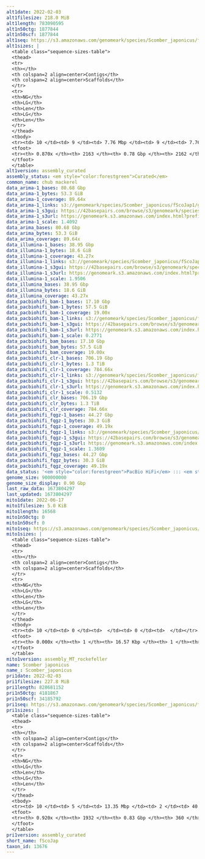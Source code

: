 ```yaml
---
alt1date: 2022-02-03
alt1filesize: 218.0 MiB
alt1length: 783090595
alt1n50ctg: 1877844
alt1n50scf: 1877844
alt1seq: https://s3.amazonaws.com/genomeark/species/Scomber_japonicus/fScoJap1/assembly_curated/fScoJap1.alt.cur.20220203.fasta.gz
alt1sizes: |
  <table class="sequence-sizes-table">
  <thead>
  <tr>
  <th></th>
  <th colspan=2 align=center>Contigs</th>
  <th colspan=2 align=center>Scaffolds</th>
  </tr>
  <tr>
  <th>NG</th>
  <th>LG</th>
  <th>Len</th>
  <th>LG</th>
  <th>Len</th>
  </tr>
  </thead>
  <tbody>
  <tr><td> 10 </td><td> 9 </td><td> 7.76 Mbp </td><td> 9 </td><td> 7.76 Mbp </td></tr>  <tr><td> 20 </td><td> 24 </td><td> 5.33 Mbp </td><td> 24 </td><td> 5.33 Mbp </td></tr>  <tr><td> 30 </td><td> 45 </td><td> 3.43 Mbp </td><td> 45 </td><td> 3.43 Mbp </td></tr>  <tr><td> 40 </td><td> 75 </td><td> 2.60 Mbp </td><td> 75 </td><td> 2.60 Mbp </td></tr>  <tr style="background-color:#cccccc;"><td> 50 </td><td> 116 </td><td> 1.88 Mbp </td><td> 116 </td><td> 1.88 Mbp </td></tr>  <tr><td> 60 </td><td> 177 </td><td> 1.21 Mbp </td><td> 177 </td><td> 1.21 Mbp </td></tr>  <tr><td> 70 </td><td> 292 </td><td> 0.52 Mbp </td><td> 292 </td><td> 0.52 Mbp </td></tr>  <tr><td> 80 </td><td> 669 </td><td> 119.82 Kbp </td><td> 669 </td><td> 119.82 Kbp </td></tr>  <tr><td> 90 </td><td> 0 </td><td>  </td><td> 0 </td><td>  </td></tr>  <tr><td> 100 </td><td> 0 </td><td>  </td><td> 0 </td><td>  </td></tr>  </tbody>
  <tfoot>
  <tr><th> 0.870x </th><th> 2163 </th><th> 0.78 Gbp </th><th> 2162 </th><th> 0.78 Gbp </th></tr>
  </tfoot>
  </table>
alt1version: assembly_curated
assembly_status: <em style="color:forestgreen">Curated</em>
common_name: chub mackerel
data_arima-1_bases: 80.68 Gbp
data_arima-1_bytes: 53.3 GiB
data_arima-1_coverage: 89.64x
data_arima-1_links: s3://genomeark/species/Scomber_japonicus/fScoJap1/genomic_data/arima/<br>
data_arima-1_s3gui: https://42basepairs.com/browse/s3/genomeark/species/Scomber_japonicus/fScoJap1/genomic_data/arima/
data_arima-1_s3url: https://genomeark.s3.amazonaws.com/index.html?prefix=species/Scomber_japonicus/fScoJap1/genomic_data/arima/
data_arima-1_scale: 1.4092
data_arima_bases: 80.68 Gbp
data_arima_bytes: 53.3 GiB
data_arima_coverage: 89.64x
data_illumina-1_bases: 38.95 Gbp
data_illumina-1_bytes: 18.6 GiB
data_illumina-1_coverage: 43.27x
data_illumina-1_links: s3://genomeark/species/Scomber_japonicus/fScoJap1/genomic_data/illumina/<br>
data_illumina-1_s3gui: https://42basepairs.com/browse/s3/genomeark/species/Scomber_japonicus/fScoJap1/genomic_data/illumina/
data_illumina-1_s3url: https://genomeark.s3.amazonaws.com/index.html?prefix=species/Scomber_japonicus/fScoJap1/genomic_data/illumina/
data_illumina-1_scale: 1.9506
data_illumina_bases: 38.95 Gbp
data_illumina_bytes: 18.6 GiB
data_illumina_coverage: 43.27x
data_pacbiohifi_bam-1_bases: 17.10 Gbp
data_pacbiohifi_bam-1_bytes: 57.5 GiB
data_pacbiohifi_bam-1_coverage: 19.00x
data_pacbiohifi_bam-1_links: s3://genomeark/species/Scomber_japonicus/fScoJap1/genomic_data/pacbio_hifi/<br>
data_pacbiohifi_bam-1_s3gui: https://42basepairs.com/browse/s3/genomeark/species/Scomber_japonicus/fScoJap1/genomic_data/pacbio_hifi/
data_pacbiohifi_bam-1_s3url: https://genomeark.s3.amazonaws.com/index.html?prefix=species/Scomber_japonicus/fScoJap1/genomic_data/pacbio_hifi/
data_pacbiohifi_bam-1_scale: 0.2771
data_pacbiohifi_bam_bases: 17.10 Gbp
data_pacbiohifi_bam_bytes: 57.5 GiB
data_pacbiohifi_bam_coverage: 19.00x
data_pacbiohifi_clr-1_bases: 706.19 Gbp
data_pacbiohifi_clr-1_bytes: 1.3 TiB
data_pacbiohifi_clr-1_coverage: 784.66x
data_pacbiohifi_clr-1_links: s3://genomeark/species/Scomber_japonicus/fScoJap1/genomic_data/pacbio_hifi/<br>
data_pacbiohifi_clr-1_s3gui: https://42basepairs.com/browse/s3/genomeark/species/Scomber_japonicus/fScoJap1/genomic_data/pacbio_hifi/
data_pacbiohifi_clr-1_s3url: https://genomeark.s3.amazonaws.com/index.html?prefix=species/Scomber_japonicus/fScoJap1/genomic_data/pacbio_hifi/
data_pacbiohifi_clr-1_scale: 0.5132
data_pacbiohifi_clr_bases: 706.19 Gbp
data_pacbiohifi_clr_bytes: 1.3 TiB
data_pacbiohifi_clr_coverage: 784.66x
data_pacbiohifi_fqgz-1_bases: 44.27 Gbp
data_pacbiohifi_fqgz-1_bytes: 30.3 GiB
data_pacbiohifi_fqgz-1_coverage: 49.19x
data_pacbiohifi_fqgz-1_links: s3://genomeark/species/Scomber_japonicus/fScoJap1/genomic_data/pacbio_hifi/<br>
data_pacbiohifi_fqgz-1_s3gui: https://42basepairs.com/browse/s3/genomeark/species/Scomber_japonicus/fScoJap1/genomic_data/pacbio_hifi/
data_pacbiohifi_fqgz-1_s3url: https://genomeark.s3.amazonaws.com/index.html?prefix=species/Scomber_japonicus/fScoJap1/genomic_data/pacbio_hifi/
data_pacbiohifi_fqgz-1_scale: 1.3609
data_pacbiohifi_fqgz_bases: 44.27 Gbp
data_pacbiohifi_fqgz_bytes: 30.3 GiB
data_pacbiohifi_fqgz_coverage: 49.19x
data_status: '<em style="color:forestgreen">PacBio HiFi</em> ::: <em style="color:forestgreen">Arima</em> ::: <em style="color:forestgreen">Illumina</em>'
genome_size: 900000000
genome_size_display: 0.90 Gbp
last_raw_data: 1673804297
last_updated: 1673804297
mito1date: 2022-06-17
mito1filesize: 5.0 KiB
mito1length: 16568
mito1n50ctg: 0
mito1n50scf: 0
mito1seq: https://s3.amazonaws.com/genomeark/species/Scomber_japonicus/fScoJap1/assembly_MT_rockefeller/fScoJap1.MT.20220617.fasta.gz
mito1sizes: |
  <table class="sequence-sizes-table">
  <thead>
  <tr>
  <th></th>
  <th colspan=2 align=center>Contigs</th>
  <th colspan=2 align=center>Scaffolds</th>
  </tr>
  <tr>
  <th>NG</th>
  <th>LG</th>
  <th>Len</th>
  <th>LG</th>
  <th>Len</th>
  </tr>
  </thead>
  <tbody>
  <tr><td> 10 </td><td> 0 </td><td>  </td><td> 0 </td><td>  </td></tr>  <tr><td> 20 </td><td> 0 </td><td>  </td><td> 0 </td><td>  </td></tr>  <tr><td> 30 </td><td> 0 </td><td>  </td><td> 0 </td><td>  </td></tr>  <tr><td> 40 </td><td> 0 </td><td>  </td><td> 0 </td><td>  </td></tr>  <tr style="background-color:#cccccc;"><td> 50 </td><td> 0 </td><td style="background-color:#ff8888;">  </td><td> 0 </td><td style="background-color:#ff8888;">  </td></tr>  <tr><td> 60 </td><td> 0 </td><td>  </td><td> 0 </td><td>  </td></tr>  <tr><td> 70 </td><td> 0 </td><td>  </td><td> 0 </td><td>  </td></tr>  <tr><td> 80 </td><td> 0 </td><td>  </td><td> 0 </td><td>  </td></tr>  <tr><td> 90 </td><td> 0 </td><td>  </td><td> 0 </td><td>  </td></tr>  <tr><td> 100 </td><td> 0 </td><td>  </td><td> 0 </td><td>  </td></tr>  </tbody>
  <tfoot>
  <tr><th> 0.000x </th><th> 1 </th><th> 16.57 Kbp </th><th> 1 </th><th> 16.57 Kbp </th></tr>
  </tfoot>
  </table>
mito1version: assembly_MT_rockefeller
name: Scomber japonicus
name_: Scomber_japonicus
pri1date: 2022-02-03
pri1filesize: 227.8 MiB
pri1length: 828681152
pri1n50ctg: 4181867
pri1n50scf: 34185792
pri1seq: https://s3.amazonaws.com/genomeark/species/Scomber_japonicus/fScoJap1/assembly_curated/fScoJap1.pri.cur.20220203.fasta.gz
pri1sizes: |
  <table class="sequence-sizes-table">
  <thead>
  <tr>
  <th></th>
  <th colspan=2 align=center>Contigs</th>
  <th colspan=2 align=center>Scaffolds</th>
  </tr>
  <tr>
  <th>NG</th>
  <th>LG</th>
  <th>Len</th>
  <th>LG</th>
  <th>Len</th>
  </tr>
  </thead>
  <tbody>
  <tr><td> 10 </td><td> 5 </td><td> 13.35 Mbp </td><td> 2 </td><td> 40.75 Mbp </td></tr>  <tr><td> 20 </td><td> 13 </td><td> 10.21 Mbp </td><td> 4 </td><td> 39.92 Mbp </td></tr>  <tr><td> 30 </td><td> 23 </td><td> 8.04 Mbp </td><td> 6 </td><td> 36.93 Mbp </td></tr>  <tr><td> 40 </td><td> 35 </td><td> 6.51 Mbp </td><td> 9 </td><td> 36.02 Mbp </td></tr>  <tr style="background-color:#cccccc;"><td> 50 </td><td> 53 </td><td style="background-color:#88ff88;"> 4.18 Mbp </td><td> 11 </td><td style="background-color:#88ff88;"> 34.19 Mbp </td></tr>  <tr><td> 60 </td><td> 79 </td><td> 2.68 Mbp </td><td> 14 </td><td> 32.59 Mbp </td></tr>  <tr><td> 70 </td><td> 129 </td><td> 1.13 Mbp </td><td> 17 </td><td> 31.46 Mbp </td></tr>  <tr><td> 80 </td><td> 296 </td><td> 283.17 Kbp </td><td> 20 </td><td> 29.06 Mbp </td></tr>  <tr><td> 90 </td><td> 1199 </td><td> 37.87 Kbp </td><td> 23 </td><td> 18.71 Mbp </td></tr>  <tr><td> 100 </td><td> 0 </td><td>  </td><td> 0 </td><td>  </td></tr>  </tbody>
  <tfoot>
  <tr><th> 0.920x </th><th> 1932 </th><th> 0.83 Gbp </th><th> 360 </th><th> 0.83 Gbp </th></tr>
  </tfoot>
  </table>
pri1version: assembly_curated
short_name: fScoJap
taxon_id: 13676
---
```

